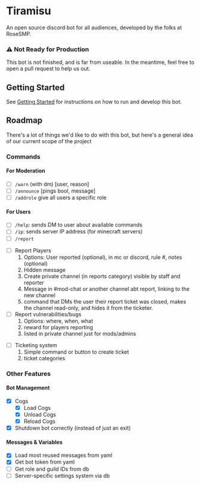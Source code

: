 # Tiramisu
An open source discord bot for all audiences, developed by the folks at RoseSMP.

### ⚠️ Not Ready for Production
This bot is not finished, and is far from useable. In the meantime, feel free to open a pull request to help us out.

## Getting Started
See [Getting Started](./doc/getting-started.md) for instructions on how to run and develop this bot.

## Roadmap
There's a lot of things we'd like to do with this bot, but here's a general idea of our current scope of the project

### Commands
#### For Moderation
- [ ] `/warn` (with dm) [user, reason]
- [ ] `/announce` [pings bool, message]
- [ ] `/addrole` give all users a specific role

#### For Users
- [ ] `/help`: sends DM to user about available commands
- [ ] `/ip`: sends server IP address (for minecraft servers)
- [ ]  `/report `
  * [ ] Report Players
    1. Options: User reported (optional), in mc or discord, rule #, notes (optional)
    1. Hidden message 
    1. Create private channel (in reports category) visible by staff and reporter
    1. Message in #mod-chat or another channel abt report, linking to the new channel
    1. command that DMs the user their report ticket was closed, makes the channel read-only, and hides it from the ticketer.
  * [ ] Report vulnerabilities/bugs
    1. Options: where, when, what
    1. reward for players reporting
    1. listed in private channel just for mods/admins
- [ ] Ticketing system
  1. Simple command or button to create ticket
  1. ticket categories 

### Other Features
#### Bot Management
- [x] Cogs
  - [x] Load Cogs
  - [x] Unload Cogs
  - [x] Reload Cogs
- [x] Shutdown bot correctly (instead of just an exit)

#### Messages & Variables
- [x] Load most reused messages from yaml
- [x] Get bot token from yaml
- [ ] Get role and guild IDs from db
- [ ] Server-specific settings system via db
